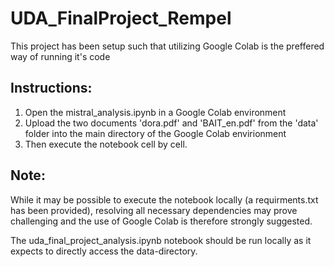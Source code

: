 # UDA_FinalProject_Rempel

This project has been setup such that utilizing Google Colab is the preffered way of running it's code

## Instructions:

1. Open the mistral_analysis.ipynb in a Google Colab environment
2. Upload the two documents 'dora.pdf' and 'BAIT_en.pdf' from the 'data' folder into the main directory of the Google Colab envirionment
3. Then execute the notebook cell by cell. 

## Note: 

While it may be possible to execute the notebook locally (a requirments.txt has been provided), resolving all necessary dependencies may prove challenging and the use of Google Colab is therefore strongly suggested.

The uda_final_project_analysis.ipynb notebook should be run locally as it expects to directly access the data-directory. 

